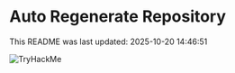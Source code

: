 # Auto Regenerate Repository

This README was last updated: 2025-10-20 14:46:51

 ![TryHackMe](https://tryhackme.com/badge/533634)